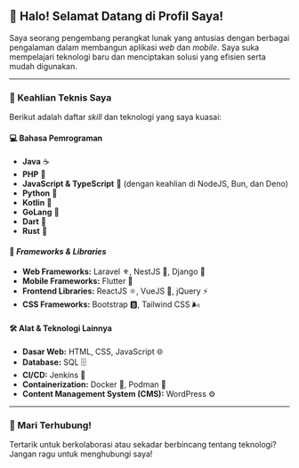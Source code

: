 ## 👋 Halo! Selamat Datang di Profil Saya!

Saya seorang pengembang perangkat lunak yang antusias dengan berbagai pengalaman dalam membangun aplikasi *web* dan *mobile*. Saya suka mempelajari teknologi baru dan menciptakan solusi yang efisien serta mudah digunakan.

---

### 🚀 Keahlian Teknis Saya

Berikut adalah daftar *skill* dan teknologi yang saya kuasai:

#### 💻 Bahasa Pemrograman
* **Java** ☕
* **PHP** 🐘
* **JavaScript & TypeScript** 📜 (dengan keahlian di NodeJS, Bun, dan Deno)
* **Python** 🐍
* **Kotlin** 🤖
* **GoLang** 🐹
* **Dart** 🎯
* **Rust** 🦀

#### 🧩 *Frameworks & Libraries*
* **Web Frameworks:** Laravel ⚜️, NestJS 🦢, Django 🐍
* **Mobile Frameworks:** Flutter 🦋
* **Frontend Libraries:** ReactJS ⚛️, VueJS 💚, jQuery ⚡
* **CSS Frameworks:** Bootstrap 🅱️, Tailwind CSS 🌬️

#### 🛠️ Alat & Teknologi Lainnya
* **Dasar Web:** HTML, CSS, JavaScript 🌐
* **Database:** SQL 🗄️
* **CI/CD:** Jenkins 🚀
* **Containerization:** Docker 🐳, Podman 🐧
* **Content Management System (CMS):** WordPress ⚙️

---

### 🤝 Mari Terhubung!

Tertarik untuk berkolaborasi atau sekadar berbincang tentang teknologi? Jangan ragu untuk menghubungi saya!
